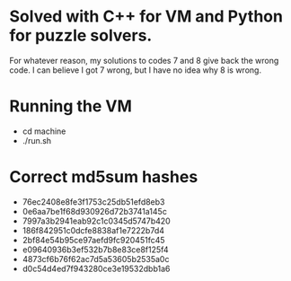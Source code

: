 # Solved with C++ for VM and Python for puzzle solvers.
For whatever reason, my solutions to codes 7 and 8 give back the wrong code. I can believe I got 7 wrong, but I have no idea why 8 is wrong.

# Running the VM
- cd machine
- ./run.sh

# Correct md5sum hashes
- 76ec2408e8fe3f1753c25db51efd8eb3
- 0e6aa7be1f68d930926d72b3741a145c
- 7997a3b2941eab92c1c0345d5747b420
- 186f842951c0dcfe8838af1e7222b7d4
- 2bf84e54b95ce97aefd9fc920451fc45
- e09640936b3ef532b7b8e83ce8f125f4
- 4873cf6b76f62ac7d5a53605b2535a0c
- d0c54d4ed7f943280ce3e19532dbb1a6
